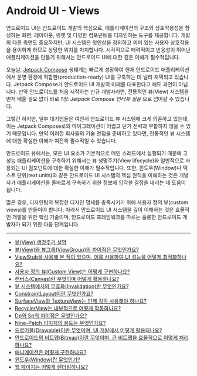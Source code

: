 # Android UI - Views

안드로이드 UI는 안드로이드 개발의 핵심으로, 애플리케이션의 구조와 상호작용성을 형성하는 화면, 레이아웃, 위젯 및 다양한 컴포넌트를 디자인하는 도구를 제공합니다. 개발의 다른 측면도 중요하지만, UI 시스템은 첫인상을 정의하고 의미 있는 사용자 상호작용을 용이하게 하므로 상당한 위치를 차지합니다. 시각적으로 매력적이고 반응성이 뛰어난 애플리케이션을 만들기 위해서는 안드로이드 UI에 대한 깊은 이해가 필수적입니다.

오늘날, [Jetpack Compose](https://developer.android.com/compose) 생태계는 빠르게 성장하여 현재 안드로이드 애플리케이션에서 운영 환경에 적합한(production-ready) UI를 구축하는 데 널리 채택되고 있습니다. Jetpack Compose가 안드로이드 UI 개발의 미래를 대표한다고 해도 과언이 아닙니다. 만약 안드로이드를 처음 시작하는 신규 개발자라면, 전통적인 뷰(View) 시스템을 먼저 배울 필요 없이 바로 _1장: Jetpack Compose 인터뷰 질문_ 으로 넘어갈 수 있습니다.

그렇긴 하지만, 일부 대기업들은 여전히 안드로이드 뷰 시스템에 크게 의존하고 있는데, 이는 Jetpack Compose로의 마이그레이션이 어렵고 단기 전략과 부합하지 않을 수 있기 때문입니다. 만약 이러한 회사들의 기술 면접을 준비하고 있다면, 전통적인 뷰 시스템에 대한 확실한 이해가 여전히 필수적일 수 있습니다.

안드로이드 뷰에서는, 모든 UI 요소가 기본적으로 메인 스레드에서 실행되기 때문에 고성능 애플리케이션을 구축하기 위해서는 뷰 생명주기(View lifecycle)와 일반적으로 사용되는 UI 컴포넌트에 대한 확실한 이해가 필수적입니다. 또한, 윈도우(Window)나 텍스트 단위(text units)와 같은 안드로이드 UI 시스템의 핵심 원칙을 이해하는 것은 개발자가 애플리케이션을 올바르게 구축하기 위한 정보에 입각한 결정을 내리는 데 도움이 됩니다.

많은 경우, 디자인팀의 복잡한 디자인 명세를 충족시키기 위해 사용자 정의 뷰(custom views)를 만들어야 합니다. 따라서 안드로이드 UI 시스템을 깊이 이해하는 것은 효율적인 개발을 위한 핵심 기술이며, 안드로이드 프레임워크를 따르는 훌륭한 안드로이드 개발자가 되기 위한 다음 단계입니다.

---

- [뷰(View) 생명주기 설명](./ViewLifecycle/README.md)
- [뷰(View)와 뷰그룹(ViewGroup)의 차이점은 무엇인가요?](./View-ViewGroup/README.md)
- [ViewStub을 사용해 본 적이 있으며, 이를 사용하여 UI 성능을 어떻게 최적화하나요?](./ViewStub/README.md)
- [사용자 정의 뷰(Custom View)는 어떻게 구현하나요?](./CustomView/README.md)
- [캔버스(Canvas)란 무엇이며 어떻게 활용하나요?](./Canvas/README.md)
- [뷰 시스템에서의 무효화(Invalidation)란 무엇인가요?](./Invalidation/README.md)
- [ConstraintLayout이란 무엇인가요?](./ConstraintLayout/README.md)
- [SurfaceView와 TextureView는 언제 각각 사용해야 하나요?](./SurfaceView-TextureView/README.md)
- [RecyclerView는 내부적으로 어떻게 작동하나요?](./RecyclerView/README.md)
- [Dp와 Sp의 차이점은 무엇인가요?](./Dp-Sp/README.md)
- [Nine-Patch 이미지의 용도는 무엇인가요?](./NinePatch/README.md)
- [드로어블(Drawable)이란 무엇이며, UI 개발에서 어떻게 활용되나요?](./Drawable/README.md)
- [안드로이드의 비트맵(Bitmap)이란 무엇이며, 큰 비트맵을 효율적으로 어떻게 처리하나요?](./Bitmap/README.md)
- [애니메이션은 어떻게 구현하나요?](./Animation/README.md)
- [윈도우(Window)란 무엇인가?](./Window/README.md)
- [웹 페이지는 어떻게 렌더링하나요?](./WebView/README.md)
